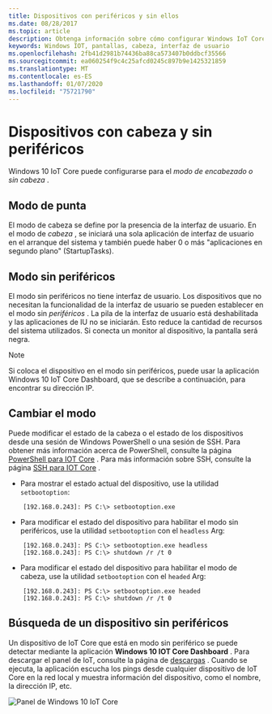 ```yaml
---
title: Dispositivos con periféricos y sin ellos
ms.date: 08/28/2017
ms.topic: article
description: Obtenga información sobre cómo configurar Windows IoT Core para dispositivos con o sin cabeza.
keywords: Windows IOT, pantallas, cabeza, interfaz de usuario
ms.openlocfilehash: 2fb41d2981b74436ba88ca573407b0ddbcf35566
ms.sourcegitcommit: ea060254f9c4c25afcd0245c897b9e1425321859
ms.translationtype: MT
ms.contentlocale: es-ES
ms.lasthandoff: 01/07/2020
ms.locfileid: "75721790"
---
```

# <a name="headed-and-headless-devices"></a>Dispositivos con cabeza y sin periféricos

Windows 10 IoT Core puede configurarse para el *modo de encabezado o sin* *cabeza* . 

## <a name="headed-mode"></a>Modo de punta
El modo de cabeza se define por la presencia de la interfaz de usuario. En el modo de *cabeza* , se iniciará una sola aplicación de interfaz de usuario en el arranque del sistema y también puede haber 0 o más "aplicaciones en segundo plano" (StartupTasks). 

## <a name="headless-mode"></a>Modo sin periféricos
El modo sin periféricos no tiene interfaz de usuario.  Los dispositivos que no necesitan la funcionalidad de la interfaz de usuario se pueden establecer en el modo sin *periféricos* . La pila de la interfaz de usuario está deshabilitada y las aplicaciones de IU no se iniciarán. Esto reduce la cantidad de recursos del sistema utilizados. Si conecta un monitor al dispositivo, la pantalla será negra.

> [!NOTE]
> Si coloca el dispositivo en el modo sin periféricos, puede usar la aplicación Windows 10 IoT Core Dashboard, que se describe a continuación, para encontrar su dirección IP.

## <a name="changing-the-mode"></a>Cambiar el modo
Puede modificar el estado de la cabeza o el estado de los dispositivos desde una sesión de Windows PowerShell o una sesión de SSH. Para obtener más información acerca de PowerShell, consulte la página [PowerShell para IOT Core](../connect-your-device/PowerShell.md) . Para más información sobre SSH, consulte la página [SSH para IOT Core](../connect-your-device/SSH.md) .

* Para mostrar el estado actual del dispositivo, use la utilidad `setbootoption`:

~~~
    [192.168.0.243]: PS C:\> setbootoption.exe
~~~

* Para modificar el estado del dispositivo para habilitar el modo sin periféricos, use la utilidad `setbootoption` con el `headless` Arg:

~~~
    [192.168.0.243]: PS C:\> setbootoption.exe headless
    [192.168.0.243]: PS C:\> shutdown /r /t 0
~~~

* Para modificar el estado del dispositivo para habilitar el modo de cabeza, use la utilidad `setbootoption` con el `headed` Arg:

~~~
    [192.168.0.243]: PS C:\> setbootoption.exe headed
    [192.168.0.243]: PS C:\> shutdown /r /t 0
~~~

## <a name="finding-your-headless-device"></a>Búsqueda de un dispositivo sin periféricos

Un dispositivo de IoT Core que está en modo sin periférico se puede detectar mediante la aplicación **Windows 10 IOT Core Dashboard** .  Para descargar el panel de IoT, consulte la página de [descargas](https://go.microsoft.com/fwlink/?LinkID=708576) .
Cuando se ejecuta, la aplicación escucha los pings desde cualquier dispositivo de IoT Core en la red local y muestra información del dispositivo, como el nombre, la dirección IP, etc.

![Panel de Windows 10 IoT Core](../media/HeadlessMode/selectDevice.png)
